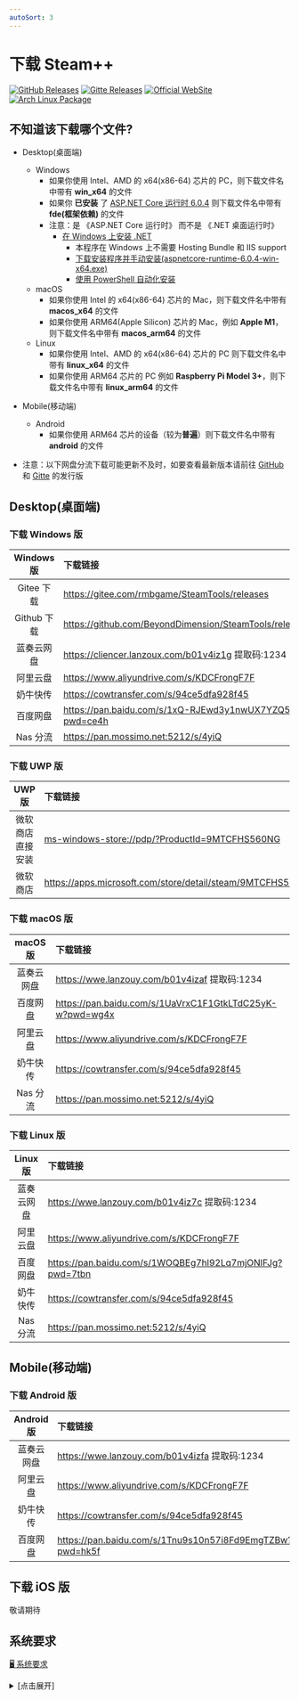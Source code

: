 ```yaml
---
autoSort: 3
---
```


# 下载 Steam++

[![GitHub Releases](https://img.shields.io/badge/Github-%E5%8F%91%E8%A1%8C%E7%89%88-fff)](https://github.com/BeyondDimension/SteamTools/releases)
[![Gitte Releases](https://img.shields.io/badge/Gitee-%E5%8F%91%E8%A1%8C%E7%89%88-c71d23)](https://gitee.com/rmbgame/SteamTools/releases)
[![Official WebSite](https://img.shields.io/badge/Steam%20++-%E5%AE%98%E6%96%B9%E7%BD%91%E7%AB%99-1890ff)](https://steampp.net)
[![Arch Linux Package](https://img.shields.io/badge/Arch%20Linux%20Package-zhanghua000-1793d1)](https://aur.archlinux.org/packages/steam%2B%2B-bin)

## 不知道该下载哪个文件?

- Desktop(桌面端)
  - Windows
    - 如果你使用 Intel、AMD 的 x64(x86-64) 芯片的 PC，则下载文件名中带有 **win_x64** 的文件
    - 如果你 **已安装** 了 [ASP.NET Core 运行时 6.0.4](https://dotnet.microsoft.com/zh-cn/download/dotnet/6.0) 则下载文件名中带有 **fde(框架依赖)** 的文件
    - 注意：是 《ASP.NET Core 运行时》 而不是 《.NET 桌面运行时》
      - [在 Windows 上安装 .NET](https://docs.microsoft.com/zh-cn/dotnet/core/install/windows)
        - 本程序在 Windows 上不需要 Hosting Bundle 和 IIS support
        - [下载安装程序并手动安装(aspnetcore-runtime-6.0.4-win-x64.exe)](https://dotnet.microsoft.com/zh-cn/download/dotnet/thank-you/runtime-aspnetcore-6.0.4-windows-x64-installer)
        - [使用 PowerShell 自动化安装](https://docs.microsoft.com/zh-cn/dotnet/core/install/windows?tabs=net60#install-with-powershell-automation)
  - macOS
    - 如果你使用 Intel 的 x64(x86-64) 芯片的 Mac，则下载文件名中带有 **macos_x64** 的文件
    - 如果你使用 ARM64(Apple Silicon) 芯片的 Mac，例如 **Apple M1**，则下载文件名中带有 **macos_arm64** 的文件
  - Linux
    - 如果你使用 Intel、AMD 的 x64(x86-64) 芯片的 PC 则下载文件名中带有 **linux_x64** 的文件
    - 如果你使用 ARM64 芯片的 PC 例如 **Raspberry Pi Model 3+**，则下载文件名中带有 **linux_arm64** 的文件

- Mobile(移动端)
  - Android
    - 如果你使用 ARM64 芯片的设备（较为**普遍**）则下载文件名中带有 **android** 的文件
    <!-- - 如果你使用 ARM64 芯片的设备（较为**普遍**）则下载文件名中带有 **android_arm64_v8a** 的文件 -->
    <!-- - 如果你使用 ARM32 芯片的设备（较为**稀有**）通常为 **14** 年下半年之前生产的设备，则下载文件名中带有 **android_armeabi_v7a** 的文件 -->
    <!-- - 如果你使用 Intel、AMD 的 x64 芯片的设备（较为**稀有**）则下载文件名中带有 **android_x64** 的文件 -->

<!--
- 如果你使用 ARM64 芯片的 PC（极为**稀有**），例如 **Surface Pro X**，则下载文件名中带有 **win_x64** 的文件可通过 Win11 x86 模拟运行
- **[暂未支持]** ~~如果你使用 ARM64 芯片的 PC（极为**稀有**），例如 **Surface Pro X**，则下载文件名中带有 **win_arm64** 的文件~~
- **[暂未支持]** ~~如果你使用 ARM64 芯片的 Mac（较为**稀有**），例如 **M1**，则下载文件名中带有 **macos_arm64** 的文件~~
			- [在 Linux 上安装 .NET](https://docs.microsoft.com/en-us/dotnet/core/install/linux)
				- 推荐 [通过 Snap 安装 .NET Runtime](https://docs.microsoft.com/zh-cn/dotnet/core/install/linux-snap)
				- ```sudo snap install dotnet-runtime-60 --classic```
-->

- 注意：以下网盘分流下载可能更新不及时，如要查看最新版本请前往 [GitHub](https://github.com/BeyondDimension/SteamTools/releases) 和 [Gitte](https://gitee.com/rmbgame/SteamTools/releases) 的发行版

## Desktop(桌面端)

### 下载 Windows 版

Windows 版|下载链接
:-:|:-
Gitee 下载|<https://gitee.com/rmbgame/SteamTools/releases>
Github 下载|<https://github.com/BeyondDimension/SteamTools/releases>
蓝奏云网盘|<https://cliencer.lanzoux.com/b01v4iz1g> 提取码:1234
阿里云盘|<https://www.aliyundrive.com/s/KDCFrongF7F>
奶牛快传|<https://cowtransfer.com/s/94ce5dfa928f45>
百度网盘|<https://pan.baidu.com/s/1xQ-RJEwd3y1nwUX7YZQ5nQ?pwd=ce4h>
Nas 分流|<https://pan.mossimo.net:5212/s/4yiQ>

### 下载 UWP 版

UWP 版|下载链接
:-:|:-
微软商店直接安装|<ms-windows-store://pdp/?ProductId=9MTCFHS560NG>
微软商店|<https://apps.microsoft.com/store/detail/steam/9MTCFHS560NG>

<!-- 微软商店|<https://www.microsoft.com/store/productId/9MTCFHS560NG> -->

### 下载 macOS 版

macOS 版|下载链接
:-:|:-
蓝奏云网盘|<https://wwe.lanzouy.com/b01v4izaf> 提取码:1234
百度网盘|<https://pan.baidu.com/s/1UaVrxC1F1GtkLTdC25yK-w?pwd=wg4x>
阿里云盘|<https://www.aliyundrive.com/s/KDCFrongF7F>
奶牛快传|<https://cowtransfer.com/s/94ce5dfa928f45>
Nas 分流|<https://pan.mossimo.net:5212/s/4yiQ>

### 下载 Linux 版

Linux 版|下载链接
:-:|:-
蓝奏云网盘|<https://wwe.lanzouy.com/b01v4iz7c> 提取码:1234
阿里云盘|<https://www.aliyundrive.com/s/KDCFrongF7F>
百度网盘|<https://pan.baidu.com/s/1WOQBEg7hl92Lq7mjONlFJg?pwd=7tbn>
奶牛快传|<https://cowtransfer.com/s/94ce5dfa928f45>
Nas 分流|<https://pan.mossimo.net:5212/s/4yiQ>

## Mobile(移动端)

### 下载 Android 版

Android 版|下载链接
:-:|:-
蓝奏云网盘|<https://wwe.lanzouy.com/b01v4izfa> 提取码:1234
阿里云盘|<https://www.aliyundrive.com/s/KDCFrongF7F>
奶牛快传|<https://cowtransfer.com/s/94ce5dfa928f45>
百度网盘|<https://pan.baidu.com/s/1Tnu9s10n57i8Fd9EmgTZBw?pwd=hk5f>

## 下载 iOS 版

敬请期待

## 系统要求

[🖥 系统要求](https://github.com/BeyondDimension/SteamTools#-%E7%B3%BB%E7%BB%9F%E8%A6%81%E6%B1%82)

<details>

<summary>[点击展开]</summary>

#### Windows

OS                                    | Version                 | Architectures   | Lifecycle
--------------------------------------|-------------------------|-----------------|----------
[Windows Client][Windows-client]      | 7 SP1(**\***), 8.1      | x64        | [Windows][Windows-lifecycle]
[Windows 10 Client][Windows-client]   | Version 1607+(**\***)   | x64        | [Windows][Windows-lifecycle]
[Windows Server][Windows-Server]      | 2012+                   | x64        | [Windows Server][Windows-Server-lifecycle]

**\*** Windows 7 SP1 is supported with [Extended Security Updates](https://docs.microsoft.com/troubleshoot/windows-client/windows-7-eos-faq/windows-7-extended-security-updates-faq) installed.  
**\*** Microsoft Store(Desktop Bridge) Version 1809+

[Windows-client]: https://www.microsoft.com/windows/
[Windows-lifecycle]: https://support.microsoft.com/help/13853/windows-lifecycle-fact-sheet
[win-client-docker]: https://hub.docker.com/_/microsoft-windows
[Windows-Server-lifecycle]: https://docs.microsoft.com/windows-server/get-started/windows-server-release-info
[Nano-Server]: https://docs.microsoft.com/windows-server/get-started/getting-started-with-nano-server
[Windows-Server]: https://docs.microsoft.com/windows-server/

#### Linux

OS                                    | Version               | Architectures     | Lifecycle
--------------------------------------|-----------------------|-------------------|----------
[Alpine Linux][Alpine]                | 3.13+                 | x64, Arm64        | [Alpine][Alpine-lifecycle]
[CentOS][CentOS]                      | 7+                    | x64               | [CentOS][CentOS-lifecycle]
[Debian][Debian]                      | 10+                   | x64, Arm64        | [Debian][Debian-lifecycle]
[Fedora][Fedora]                      | 33+                   | x64               | [Fedora][Fedora-lifecycle]
[openSUSE][OpenSUSE]                  | 15+                   | x64               | [OpenSUSE][OpenSUSE-lifecycle]
[Red Hat Enterprise Linux][RHEL]      | 7+                    | x64, Arm64        | [Red Hat][RHEL-lifecycle]
[SUSE Enterprise Linux (SLES)][SLES]  | 12 SP2+               | x64               | [SUSE][SLES-lifecycle]
[Ubuntu][Ubuntu]                      | 16.04, 18.04, 20.04+  | x64, Arm64        | [Ubuntu][Ubuntu-lifecycle]
[Deepin / UOS][Deepin]                | 20+                   | x64               | [Deepin][Deepin-lifecycle]
[Arch Linux][Arch]                    |                       | x64               |

[Alpine]: https://alpinelinux.org/
[Alpine-lifecycle]: https://wiki.alpinelinux.org/wiki/Alpine_Linux:Releases
[CentOS]: https://www.centos.org/
[CentOS-lifecycle]:https://wiki.centos.org/FAQ/General
[CentOS-docker]: https://hub.docker.com/_/centos
[CentOS-pm]: https://docs.microsoft.com/dotnet/core/install/linux-package-manager-centos8
[Debian]: https://www.debian.org/
[Debian-lifecycle]: https://wiki.debian.org/DebianReleases
[Debian-pm]: https://docs.microsoft.com/dotnet/core/install/linux-package-manager-debian10
[Fedora]: https://getfedora.org/
[Fedora-lifecycle]: https://fedoraproject.org/wiki/End_of_life
[Fedora-docker]: https://hub.docker.com/_/fedora
[Fedora-msft-pm]: https://docs.microsoft.com/dotnet/core/install/linux-package-manager-fedora32
[Fedora-pm]: https://fedoraproject.org/wiki/DotNet
[OpenSUSE]: https://opensuse.org/
[OpenSUSE-lifecycle]: https://en.opensuse.org/Lifetime
[OpenSUSE-docker]: https://hub.docker.com/r/opensuse/leap
[OpenSUSE-pm]: https://docs.microsoft.com/dotnet/core/install/linux-package-manager-opensuse15
[RHEL]: https://www.redhat.com/en/technologies/linux-platforms/enterprise-linux
[RHEL-lifecycle]: https://access.redhat.com/support/policy/updates/errata/
[RHEL-msft-pm]: https://docs.microsoft.com/dotnet/core/install/linux-package-manager-rhel8
[RHEL-pm]: https://access.redhat.com/documentation/en-us/red_hat_enterprise_linux/8/html/developing_.net_applications_in_rhel_8/using-net-core-on-rhel_gsg#installing-net-core_gsg
[SLES]: https://www.suse.com/products/server/
[SLES-lifecycle]: https://www.suse.com/lifecycle/
[SLES-pm]: https://docs.microsoft.com/dotnet/core/install/linux-package-manager-sles15
[Ubuntu]: https://ubuntu.com/
[Ubuntu-lifecycle]: https://wiki.ubuntu.com/Releases
[Ubuntu-pm]: https://docs.microsoft.com/dotnet/core/install/linux-package-manager-ubuntu-2004
[Deepin]: https://www.deepin.org/
[Deepin-lifecycle]: https://www.deepin.org/release-notes
[Arch]: https://archlinux.org/

#### macOS

OS                            | Version                   | Architectures     |
------------------------------|---------------------------|-------------------|
[macOS][macOS]                | 10.14+                    | x64, Arm64        |

[macOS]: https://support.apple.com/macos

#### Android

OS                            | Version                 | Architectures                                                      |
------------------------------|-------------------------|--------------------------------------------------------------------|
[Android][Android]            | 5.0(API 21)+            | [x64][Android-x64], [Arm64][Android-Arm64], [Arm32][Android-Arm32] |

[Android]: https://support.google.com/android
[Android-x64]: https://developer.android.google.cn/ndk/guides/abis?hl=zh_cn#86-64
[Android-Arm32]: https://developer.android.google.cn/ndk/guides/abis?hl=zh_cn#v7a
[Android-Arm64]: https://developer.android.google.cn/ndk/guides/abis?hl=zh_cn#arm64-v8a

#### ~~iOS / iPadOS~~

OS                            | Version                 | Architectures     |
------------------------------|-------------------------|-------------------|
[iOS][iOS]                    | 10.0+                   | x64, Arm32, Arm64 |

[iOS]: https://support.apple.com/ios

#### ⛔ 不受支持的操作系统

- Windows 8
  - [由于微软官方对该产品的支持已结束](https://docs.microsoft.com/zh-cn/lifecycle/products/windows-8)，故本程序无法在此操作系统上运行，[建议升级到 Windows 8.1](https://support.microsoft.com/zh-cn/windows/%E4%BB%8E-windows-8-%E6%9B%B4%E6%96%B0%E5%88%B0-windows-8-1-17fc54a7-a465-6b5a-c1a0-34140afd0669)
- Windows Server 2008 R2 SP1
  - 仅可使用 1.X 版本，2.X 开始不受支持，建议升级到更高版本
- 无桌面 GUI 的 Windows Server / Linux 版本
- Xbox or Windows Mobile / Phone

</details>
